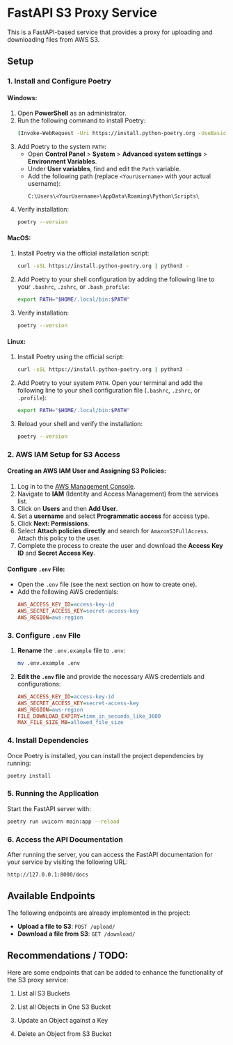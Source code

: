 
# FastAPI S3 Proxy Service

This is a FastAPI-based service that provides a proxy for uploading and downloading files from AWS S3.

## Setup

### 1. Install and Configure Poetry

#### **Windows:**
1. Open **PowerShell** as an administrator.
2. Run the following command to install Poetry:
   ```bash
   (Invoke-WebRequest -Uri https://install.python-poetry.org -UseBasicParsing).Content | python -
   ```
3. Add Poetry to the system `PATH`:
   - Open **Control Panel** > **System** > **Advanced system settings** > **Environment Variables**.
   - Under **User variables**, find and edit the `Path` variable.
   - Add the following path (replace `<YourUsername>` with your actual username):
     ```
     C:\Users\<YourUsername>\AppData\Roaming\Python\Scripts\
     ```
4. Verify installation:
   ```bash
   poetry --version
   ```

#### **MacOS:**
1. Install Poetry via the official installation script:
   ```bash
   curl -sSL https://install.python-poetry.org | python3 -
   ```
2. Add Poetry to your shell configuration by adding the following line to your `.bashrc`, `.zshrc`, or `.bash_profile`:
   ```bash
   export PATH="$HOME/.local/bin:$PATH"
   ```
3. Verify installation:
   ```bash
   poetry --version
   ```

#### **Linux:**
1. Install Poetry using the official script:
   ```bash
   curl -sSL https://install.python-poetry.org | python3 -
   ```
2. Add Poetry to your system `PATH`. Open your terminal and add the following line to your shell configuration file (`.bashrc`, `.zshrc`, or `.profile`):
   ```bash
   export PATH="$HOME/.local/bin:$PATH"
   ```
3. Reload your shell and verify the installation:
   ```bash
   poetry --version
   ```

### 2. AWS IAM Setup for S3 Access

#### **Creating an AWS IAM User and Assigning S3 Policies:**
1. Log in to the [AWS Management Console](https://aws.amazon.com/console/).
2. Navigate to **IAM** (Identity and Access Management) from the services list.
3. Click on **Users** and then **Add User**.
4. Set a **username** and select **Programmatic access** for access type.
5. Click **Next: Permissions**.
6. Select **Attach policies directly** and search for `AmazonS3FullAccess`. Attach this policy to the user.
7. Complete the process to create the user and download the **Access Key ID** and **Secret Access Key**.

#### **Configure `.env` File:**
- Open the `.env` file (see the next section on how to create one).
- Add the following AWS credentials:
   ```ini 
  AWS_ACCESS_KEY_ID=access-key-id
  AWS_SECRET_ACCESS_KEY=secret-access-key
  AWS_REGION=aws-region
   ```

### 3. Configure `.env` File

1. **Rename** the `.env.example` file to `.env`:
   ```bash
   mv .env.example .env
   ```
2. **Edit the `.env` file** and provide the necessary AWS credentials and configurations:
   ```ini
   AWS_ACCESS_KEY_ID=access-key-id
   AWS_SECRET_ACCESS_KEY=secret-access-key
   AWS_REGION=aws-region
   FILE_DOWNLOAD_EXPIRY=time_in_seconds_like_3600
   MAX_FILE_SIZE_MB=allowed_file_size
   ```

### 4. Install Dependencies
Once Poetry is installed, you can install the project dependencies by running:
```bash
poetry install
```

### 5. Running the Application
Start the FastAPI server with:
```bash
poetry run uvicorn main:app --reload
```

### 6. Access the API Documentation
After running the server, you can access the FastAPI documentation for your service by visiting the following URL:
```
http://127.0.0.1:8000/docs
```

## Available Endpoints

The following endpoints are already implemented in the project:

- **Upload a file to S3**: `POST /upload/`
- **Download a file from S3**: `GET /download/`

## Recommendations / TODO:

Here are some endpoints that can be added to enhance the functionality of the S3 proxy service:

1. List all S3 Buckets

2. List all Objects in One S3 Bucket

3. Update an Object against a Key

4. Delete an Object from S3 Bucket
